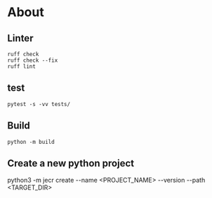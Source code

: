 # About

## Linter

```shell
ruff check
ruff check --fix
ruff lint
```

## test

```shell
pytest -s -vv tests/
```

## Build

```shell
python -m build
```

## Create a new python project

python3 -m jecr create --name <PROJECT_NAME> --version <VERSION> --path <TARGET_DIR>
